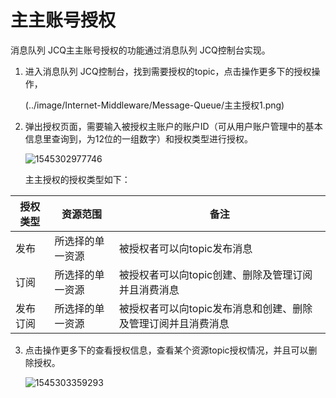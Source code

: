 # 主主账号授权

消息队列 JCQ主主账号授权的功能通过消息队列 JCQ控制台实现。

1. 进入消息队列 JCQ控制台，找到需要授权的topic，点击操作更多下的授权操作，

   (../image/Internet-Middleware/Message-Queue/主主授权1.png)
   
2. 弹出授权页面，需要输入被授权主账户的账户ID（可从用户账户管理中的基本信息里查询到，为12位的一组数字）和授权类型进行授权。

   ![1545302977746](C:\Users\jiangshanqi\AppData\Roaming\Typora\typora-user-images\1545302977746.png)

   主主授权的授权类型如下：

| 授权类型 | 资源范围         | 备注                                                         |
| -------- | ---------------- | ------------------------------------------------------------ |
| 发布     | 所选择的单一资源 | 被授权者可以向topic发布消息                                  |
| 订阅     | 所选择的单一资源 | 被授权者可以向topic创建、删除及管理订阅并且消费消息          |
| 发布订阅 | 所选择的单一资源 | 被授权者可以向topic发布消息和创建、删除及管理订阅并且消费消息 |

3. 点击操作更多下的查看授权信息，查看某个资源topic授权情况，并且可以删除授权。

   ![1545303359293](C:\Users\jiangshanqi\AppData\Roaming\Typora\typora-user-images\1545303359293.png)
